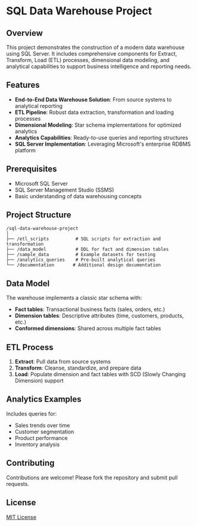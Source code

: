 # SQL Data Warehouse Project

## Overview
This project demonstrates the construction of a modern data warehouse using SQL Server. It includes comprehensive components for Extract, Transform, Load (ETL) processes, dimensional data modeling, and analytical capabilities to support business intelligence and reporting needs.

## Features
- **End-to-End Data Warehouse Solution**: From source systems to analytical reporting
- **ETL Pipeline**: Robust data extraction, transformation and loading processes
- **Dimensional Modeling**: Star schema implementations for optimized analytics
- **Analytics Capabilities**: Ready-to-use queries and reporting structures
- **SQL Server Implementation**: Leveraging Microsoft's enterprise RDBMS platform

## Prerequisites
- Microsoft SQL Server 
- SQL Server Management Studio (SSMS)
- Basic understanding of data warehousing concepts

## Project Structure
```
/sql-data-warehouse-project
│
├── /etl_scripts          # SQL scripts for extraction and transformation
├── /data_model           # DDL for fact and dimension tables
├── /sample_data          # Example datasets for testing
├── /analytics_queries    # Pre-built analytical queries
└── /documentation       # Additional design documentation
```


## Data Model
The warehouse implements a classic star schema with:
- **Fact tables**: Transactional business facts (sales, orders, etc.)
- **Dimension tables**: Descriptive attributes (time, customers, products, etc.)
- **Conformed dimensions**: Shared across multiple fact tables

## ETL Process
1. **Extract**: Pull data from source systems
2. **Transform**: Cleanse, standardize, and prepare data
3. **Load**: Populate dimension and fact tables with SCD (Slowly Changing Dimension) support

## Analytics Examples
Includes queries for:
- Sales trends over time
- Customer segmentation
- Product performance
- Inventory analysis

## Contributing
Contributions are welcome! Please fork the repository and submit pull requests.

## License
[MIT License](LICENSE)
